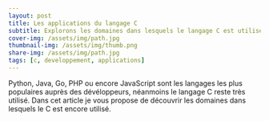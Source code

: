 ```yaml
---
layout: post
title: Les applications du langage C
subtitle: Explorons les domaines dans lesquels le langage C est utilisé
cover-img: /assets/img/path.jpg
thumbnail-img: /assets/img/thumb.png
share-img: /assets/img/path.jpg
tags: [c, developpement, applications]
---
```


Python, Java, Go, PHP ou encore JavaScript sont les langages les plus populaires auprès des dévéloppeurs, néanmoins le langage C reste très utilisé. Dans cet article je vous propose de découvrir les domaines dans lesquels le C est encore utilisé.
